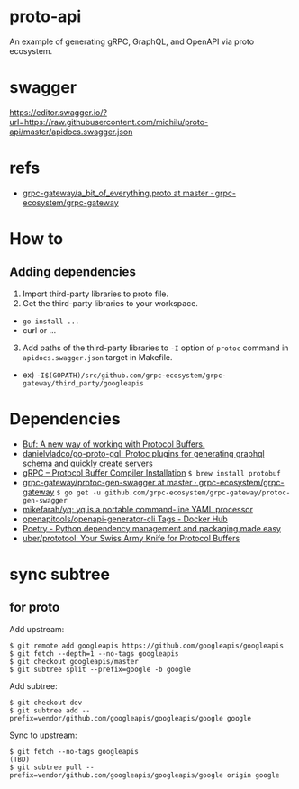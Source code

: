 # proto-api
An example of generating gRPC, GraphQL, and OpenAPI via proto ecosystem.

# swagger
https://editor.swagger.io/?url=https://raw.githubusercontent.com/michilu/proto-api/master/apidocs.swagger.json

# refs
- [grpc-gateway/a_bit_of_everything.proto at master · grpc-ecosystem/grpc-gateway](https://github.com/grpc-ecosystem/grpc-gateway/blob/master/examples/proto/examplepb/a_bit_of_everything.proto)

# How to

## Adding dependencies
1. Import third-party libraries to proto file.
2. Get the third-party libraries to your workspace.
  - `go install ...`
  - curl or ...
3. Add paths of the third-party libraries to `-I` option of `protoc` command in `apidocs.swagger.json` target in Makefile.
  - ex) `-I$(GOPATH)/src/github.com/grpc-ecosystem/grpc-gateway/third_party/googleapis`

# Dependencies

- [Buf: A new way of working with Protocol Buffers.](https://buf.build/docs/installation)
- [danielvladco/go-proto-gql: Protoc plugins for generating graphql schema and quickly create servers](https://github.com/danielvladco/go-proto-gql)
- [gRPC – Protocol Buffer Compiler Installation](https://grpc.io/docs/protoc-installation/) `$ brew install protobuf`
- [grpc\-gateway/protoc\-gen\-swagger at master · grpc\-ecosystem/grpc\-gateway](https://github.com/grpc-ecosystem/grpc-gateway/tree/master/protoc-gen-swagger) `$ go get -u github.com/grpc-ecosystem/grpc-gateway/protoc-gen-swagger`
- [mikefarah/yq: yq is a portable command-line YAML processor](https://github.com/mikefarah/yq)
- [openapitools/openapi-generator-cli Tags - Docker Hub](https://hub.docker.com/r/openapitools/openapi-generator-cli/tags?ordering=name)
- [Poetry - Python dependency management and packaging made easy](https://python-poetry.org/)
- [uber/prototool: Your Swiss Army Knife for Protocol Buffers](https://github.com/uber/prototool/)

# sync subtree

## for proto

Add upstream:
```console
$ git remote add googleapis https://github.com/googleapis/googleapis
$ git fetch --depth=1 --no-tags googleapis
$ git checkout googleapis/master
$ git subtree split --prefix=google -b google
```

Add subtree:
```console
$ git checkout dev
$ git subtree add --prefix=vendor/github.com/googleapis/googleapis/google google
```

Sync to upstream:
```console
$ git fetch --no-tags googleapis
(TBD)
$ git subtree pull --prefix=vendor/github.com/googleapis/googleapis/google origin google
```
